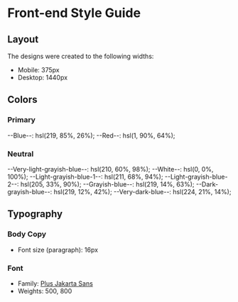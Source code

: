 # Front-end Style Guide

## Layout

The designs were created to the following widths:

- Mobile: 375px
- Desktop: 1440px

## Colors

### Primary

--Blue--: hsl(219, 85%, 26%);
--Red--: hsl(1, 90%, 64%);

### Neutral

--Very-light-grayish-blue--: hsl(210, 60%, 98%);
--White--: hsl(0, 0%, 100%);
--Light-grayish-blue-1--: hsl(211, 68%, 94%);
--Light-grayish-blue-2--: hsl(205, 33%, 90%);
--Grayish-blue--: hsl(219, 14%, 63%);
--Dark-grayish-blue--: hsl(219, 12%, 42%);
--Very-dark-blue--: hsl(224, 21%, 14%);

## Typography

### Body Copy

- Font size (paragraph): 16px

### Font

- Family: [Plus Jakarta Sans](https://fonts.google.com/specimen/Plus+Jakarta+Sans)
- Weights: 500, 800
